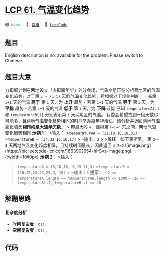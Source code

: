 # [LCP 61. 气温变化趋势](https://leetcode.cn/problems/6CE719)

🟢 <font color=#15bd66>Easy</font>&emsp; 🔖&ensp; [`数组`](/leetcode/outline/tag/array.md)&emsp; 🔗&ensp;[`LeetCode`](https://leetcode.cn/problems/6CE719)

## 题目

English description is not available for the problem. Please switch to
Chinese.


## 题目大意

力扣城计划在两地设立「力扣嘉年华」的分会场，气象小组正在分析两地区的气温变化趋势，对于第 `i ~ (i+1)` 天的气温变化趋势，将根据以下规则判断：
\- 若第 `i+1` 天的气温 **高于** 第 `i` 天，为 **上升** 趋势 \- 若第 `i+1` 天的气温 **等于** 第 `i` 天，为
**平稳** 趋势 \- 若第 `i+1` 天的气温 **低于** 第 `i` 天，为 **下降** 趋势 已知 `temperatureA[i]` 和
`temperatureB[i]` 分别表示第 `i` 天两地区的气温。
组委会希望找到一段天数尽可能多，且两地气温变化趋势相同的时间举办嘉年华活动。请分析并返回两地气温变化趋势**相同的最大连续天数**。 > 即最大的
`n`，使得第 `i~i+n` 天之间，两地气温变化趋势相同 **示例 1：** >输入： >`temperatureA =
[21,18,18,18,31]` >`temperatureB = [34,32,16,16,17]` > >输出：`2` > >解释：如下表所示， 第
`2～4` 天两地气温变化趋势相同，且持续时间最长，因此返回 `4-2=2` ![image.png](https://pic.leetcode-
cn.com/1663902654-hlrSvs-image.png){:width=1000px} **示例 2：** >输入：
>`temperatureA = [5,10,16,-6,15,11,3]` >`temperatureB =
[16,22,23,23,25,3,-16]` > >输出：`3` **提示：** \- `2 <= temperatureA.length ==
temperatureB.length <= 1000` \- `-20 <= temperatureA[i], temperatureB[i] <=
40`


## 解题思路

#### 复杂度分析

- **时间复杂度**：`O()`，
- **空间复杂度**：`O()`，

## 代码

```javascript

```